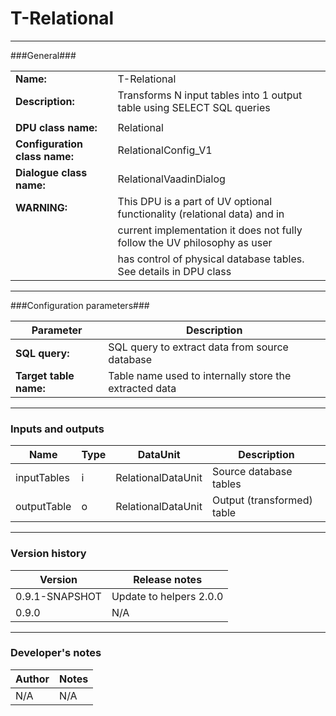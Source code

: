 # T-Relational #
----------

###General###

|                              |                                                                              |
|------------------------------|------------------------------------------------------------------------------|
|**Name:**                     |T-Relational                                                                  |
|**Description:**              |Transforms N input tables into 1 output table using SELECT SQL queries        |
|                              |                                                                              |
|**DPU class name:**           |Relational                                                                    | 
|**Configuration class name:** |RelationalConfig_V1                                                           |
|**Dialogue class name:**      |RelationalVaadinDialog                                                        |
|**WARNING:**                  |This DPU is a part of UV optional functionality (relational data) and in      |
|                              |current implementation it does not fully follow the UV philosophy as user     |
|                              |has control of physical database tables. See details in DPU class             |

***

###Configuration parameters###

|Parameter                           |Description                                                              |
|------------------------------------|-------------------------------------------------------------------------|
|**SQL query:**                      |SQL query to extract data from source database                           |
**Target table name:**               |Table name used to internally store the extracted data                   |

***

### Inputs and outputs ###

|Name           |Type           |DataUnit           |Description                                  |
|---------------|---------------|-------------------|---------------------------------------------|
|inputTables    |i              |RelationalDataUnit |Source database tables                       |
|outputTable    |o              |RelationalDataUnit |Output (transformed) table                   |

***

### Version history ###

|Version          |Release notes               |
|-----------------|----------------------------|
|0.9.1-SNAPSHOT   |Update to helpers 2.0.0     |
|0.9.0            |N/A                         |


***

### Developer's notes ###

|Author           |Notes                           |
|-----------------|--------------------------------|
|N/A              |N/A                             | 
